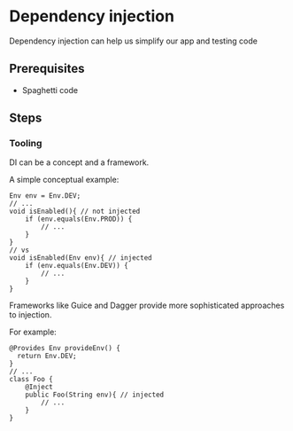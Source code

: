 # Dependency injection

Dependency injection can help us simplify our app and testing code

## Prerequisites

* Spaghetti code

## Steps

### Tooling

DI can be a concept and a framework.

A simple conceptual example:

```
Env env = Env.DEV;
// ...
void isEnabled(){ // not injected
	if (env.equals(Env.PROD)) {
		// ...
	}
}
// vs
void isEnabled(Env env){ // injected
	if (env.equals(Env.DEV)) {
		// ...
	}
}
```

Frameworks like Guice and Dagger provide more sophisticated approaches to injection.

For example:
```
@Provides Env provideEnv() {
  return Env.DEV;
}
// ...
class Foo {
	@Inject
	public Foo(String env){ // injected
		// ...
	}
}
```
